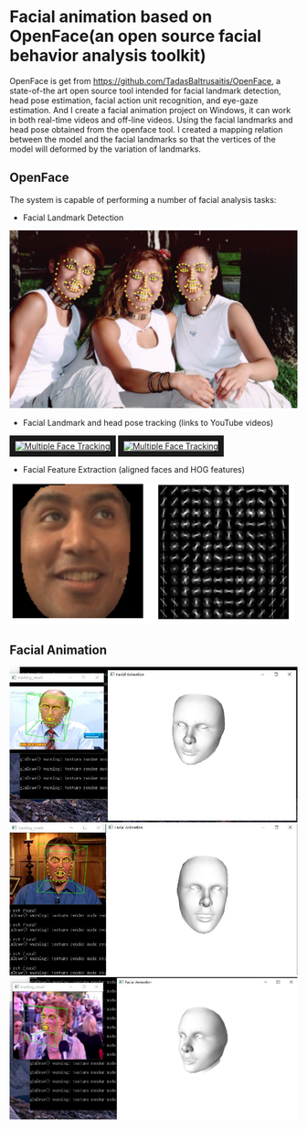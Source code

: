 # Facial animation based on OpenFace(an open source facial behavior analysis toolkit)

OpenFace is get from https://github.com/TadasBaltrusaitis/OpenFace, a state-of-the art open source tool intended for facial landmark detection, head pose estimation, facial action unit recognition, and eye-gaze estimation. 
And I create a facial animation project on Windows, it can work in both real-time videos and off-line videos. Using the facial landmarks and head pose obtained from the openface tool. I created a mapping relation between 
the model and the facial landmarks so that the vertices of the model will deformed by the variation of landmarks. 


## OpenFace

The system is capable of performing a number of facial analysis tasks:

- Facial Landmark Detection

![Sample facial landmark detection image](https://github.com/TadasBaltrusaitis/OpenFace/blob/master/imgs/multi_face_img.png)

- Facial Landmark and head pose tracking (links to YouTube videos)

<a href="https://www.youtube.com/watch?v=V7rV0uy7heQ" target="_blank"><img src="http://img.youtube.com/vi/V7rV0uy7heQ/0.jpg" alt="Multiple Face Tracking" width="240" height="180" border="10" /></a>
<a href="https://www.youtube.com/watch?v=vYOa8Pif5lY" target="_blank"><img src="http://img.youtube.com/vi/vYOa8Pif5lY/0.jpg" alt="Multiple Face Tracking" width="240" height="180" border="10" /></a>

- Facial Feature Extraction (aligned faces and HOG features)

![Sample aligned face and HOG image](https://github.com/TadasBaltrusaitis/OpenFace/blob/master/imgs/appearance.png)

## Facial Animation

![Facial animation](https://github.com/HanaRen/FacialAnimation_OpenFace/blob/master/videos/fa.jpg)
![Facial animation1](https://github.com/HanaRen/FacialAnimation_OpenFace/blob/master/videos/fa1.jpg)
![Facial animation2](https://github.com/HanaRen/FacialAnimation_OpenFace/blob/master/videos/fa2.jpg)



